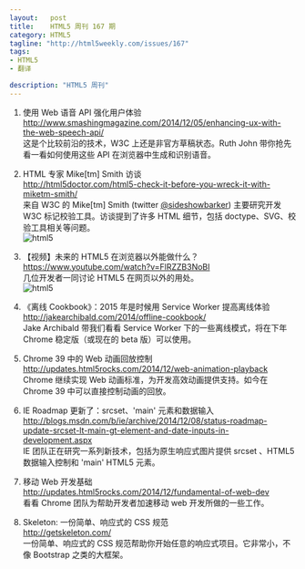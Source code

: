 ```yaml
--- 
layout:   post
title:    HTML5 周刊 167 期
category: HTML5
tagline: "http://html5weekly.com/issues/167"
tags: 
- HTML5
- 翻译

description: "HTML5 周刊"
---
```


1. 使用 Web 语音 API 强化用户体验  
   <http://www.smashingmagazine.com/2014/12/05/enhancing-ux-with-the-web-speech-api/>  
   这是个比较前沿的技术，W3C 上还是非官方草稿状态。Ruth John 带你抢先看一看如何使用这些 API 在浏览器中生成和识别语音。

1. HTML 专家 Mike[tm] Smith 访谈  
   <http://html5doctor.com/html5-check-it-before-you-wreck-it-with-miketm-smith/>  
   来自 W3C 的 Mike[tm] Smith (twitter [@sideshowbarker](https://twitter.com/sideshowbarker)) 主要研究开发 W3C 标记校验工具。访谈提到了许多 HTML 细节，包括 doctype、SVG、校验工具相关等问题。  
   ![html5](http://jbcdn2.b0.upaiyun.com/2014/12/180b80757a26964e09b21904965045d0.png)

1. 【视频】未来的 HTML5 在浏览器以外能做什么？  
   <https://www.youtube.com/watch?v=FlRZZB3NoBI>  
   几位开发者一同讨论 HTML5 在网页以外的用处。  
   ![html5](http://jbcdn2.b0.upaiyun.com/2014/12/cfd526fe3fc221d92b9b487fee36402b.png)

1. 《离线 Cookbook》：2015 年是时候用 Service Worker 提高离线体验  
   <http://jakearchibald.com/2014/offline-cookbook/>  
   Jake Archibald 带我们看看 Service Worker 下的一些离线模式，将在下年 Chrome 稳定版（或现在的 beta 版）可以使用。

1. Chrome 39 中的 Web 动画回放控制  
   <http://updates.html5rocks.com/2014/12/web-animation-playback>  
   Chrome 继续实现 Web 动画标准，为开发高效动画提供支持。如今在 Chrome 39 中可以直接控制动画的回放。

1. IE Roadmap 更新了：srcset、'main' 元素和数据输入  
   <http://blogs.msdn.com/b/ie/archive/2014/12/08/status-roadmap-update-srcset-lt-main-gt-element-and-date-inputs-in-development.aspx>  
   IE 团队正在研究一系列新技术，包括为原生响应式图片提供 srcset 、HTML5 数据输入控制和 'main' HTML5 元素。

1. 移动 Web 开发基础  
   <http://updates.html5rocks.com/2014/12/fundamental-of-web-dev>  
   看看 Chrome 团队为帮助开发者加速移动 web 开发所做的一些工作。

1. Skeleton: 一份简单、响应式的 CSS 规范  
   <http://getskeleton.com/>  
   一份简单、响应式的 CSS 规范帮助你开始任意的响应式项目。它非常小，不像 Bootstrap 之类的大框架。